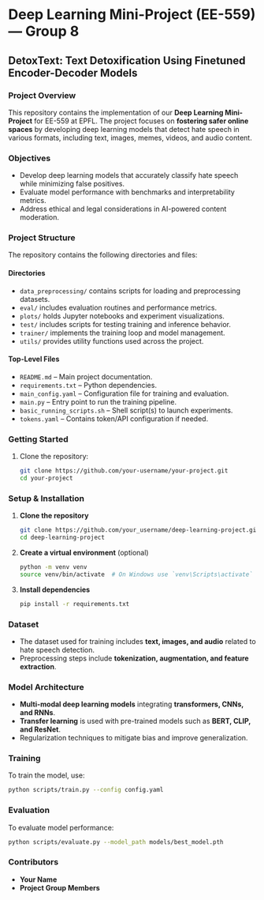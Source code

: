# Deep Learning Mini-Project (EE-559) — Group 8  
## DetoxText: Text Detoxification Using Finetuned Encoder-Decoder Models

### Project Overview
This repository contains the implementation of our **Deep Learning Mini-Project** for EE-559 at EPFL. The project focuses on **fostering safer online spaces** by developing deep learning models that detect hate speech in various formats, including text, images, memes, videos, and audio content.

### Objectives
- Develop deep learning models that accurately classify hate speech while minimizing false positives.
- Evaluate model performance with benchmarks and interpretability metrics.
- Address ethical and legal considerations in AI-powered content moderation.


### Project Structure

The repository contains the following directories and files:

#### Directories

- `data_preprocessing/` contains scripts for loading and preprocessing datasets.
- `eval/` includes evaluation routines and performance metrics.
- `plots/` holds Jupyter notebooks and experiment visualizations.
- `test/` includes scripts for testing training and inference behavior.
- `trainer/` implements the training loop and model management.
- `utils/` provides utility functions used across the project.

#### Top-Level Files

- `README.md` – Main project documentation.
- `requirements.txt` – Python dependencies.
- `main_config.yaml` – Configuration file for training and evaluation.
- `main.py` – Entry point to run the training pipeline.
- `basic_running_scripts.sh` – Shell script(s) to launch experiments.
- `tokens.yaml` – Contains token/API configuration if needed.

### Getting Started

1. Clone the repository:
   ```bash
   git clone https://github.com/your-username/your-project.git
   cd your-project
   ```

### Setup & Installation
1. **Clone the repository**
   ```sh
   git clone https://github.com/your_username/deep-learning-project.git
   cd deep-learning-project
   ```

2. **Create a virtual environment** (optional)
   ```sh
   python -m venv venv
   source venv/bin/activate  # On Windows use `venv\Scripts\activate`
   ```

3. **Install dependencies**
   ```sh
   pip install -r requirements.txt
   ```

### Dataset
- The dataset used for training includes **text, images, and audio** related to hate speech detection.
- Preprocessing steps include **tokenization, augmentation, and feature extraction**.

### Model Architecture
- **Multi-modal deep learning models** integrating **transformers, CNNs, and RNNs**.
- **Transfer learning** is used with pre-trained models such as **BERT, CLIP, and ResNet**.
- Regularization techniques to mitigate bias and improve generalization.

### Training
To train the model, use:
```sh
python scripts/train.py --config config.yaml
```

### Evaluation
To evaluate model performance:
```sh
python scripts/evaluate.py --model_path models/best_model.pth
```

### Contributors
- **Your Name**
- **Project Group Members**
